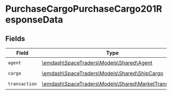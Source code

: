 # PurchaseCargoPurchaseCargo201ResponseData


## Fields

| Field                                                                                            | Type                                                                                             | Required                                                                                         | Description                                                                                      |
| ------------------------------------------------------------------------------------------------ | ------------------------------------------------------------------------------------------------ | ------------------------------------------------------------------------------------------------ | ------------------------------------------------------------------------------------------------ |
| `agent`                                                                                          | [\emdash\SpaceTraders\Models\Shared\Agent](../../models/shared/Agent.md)                         | :heavy_check_mark:                                                                               | N/A                                                                                              |
| `cargo`                                                                                          | [\emdash\SpaceTraders\Models\Shared\ShipCargo](../../models/shared/ShipCargo.md)                 | :heavy_check_mark:                                                                               | N/A                                                                                              |
| `transaction`                                                                                    | [\emdash\SpaceTraders\Models\Shared\MarketTransaction](../../models/shared/MarketTransaction.md) | :heavy_check_mark:                                                                               | N/A                                                                                              |